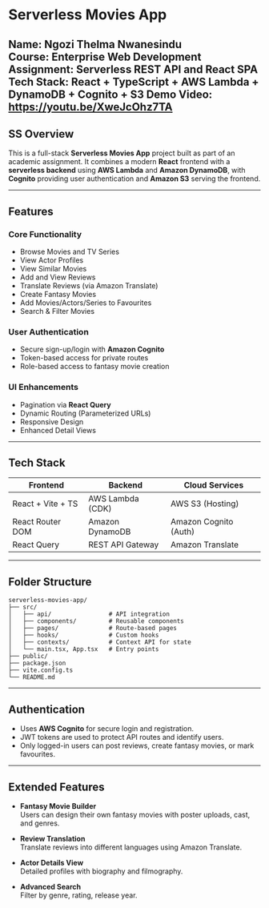 #  Serverless Movies App

**Name:** Ngozi Thelma Nwanesindu  
**Course:** Enterprise Web Development  
**Assignment:** Serverless REST API and React SPA  
**Tech Stack:** React + TypeScript + AWS Lambda + DynamoDB + Cognito + S3
**Demo Video:** https://youtu.be/XweJcOhz7TA
---

## SS Overview

This is a full-stack **Serverless Movies App** project built as part of an academic assignment. It combines a modern **React** frontend with a **serverless backend** using **AWS Lambda** and **Amazon DynamoDB**, with **Cognito** providing user authentication and **Amazon S3** serving the frontend.

---

##  Features

###  Core Functionality
- Browse Movies and TV Series
- View Actor Profiles
- View Similar Movies
- Add and View Reviews
- Translate Reviews (via Amazon Translate)
- Create Fantasy Movies
- Add Movies/Actors/Series to Favourites
- Search & Filter Movies

###  User Authentication
- Secure sign-up/login with **Amazon Cognito**
- Token-based access for private routes
- Role-based access to fantasy movie creation

###  UI Enhancements
- Pagination via **React Query**
- Dynamic Routing (Parameterized URLs)
- Responsive Design
- Enhanced Detail Views

---

##  Tech Stack

| Frontend            | Backend               | Cloud Services        |
|---------------------|-----------------------|------------------------|
| React + Vite + TS   | AWS Lambda (CDK)      | AWS S3 (Hosting)       |
| React Router DOM    | Amazon DynamoDB       | Amazon Cognito (Auth)  |
| React Query         | REST API Gateway      | Amazon Translate       |

---

##  Folder Structure

```
serverless-movies-app/
├── src/
│   ├── api/                # API integration
│   ├── components/         # Reusable components
│   ├── pages/              # Route-based pages
│   ├── hooks/              # Custom hooks
│   ├── contexts/           # Context API for state
│   └── main.tsx, App.tsx   # Entry points
├── public/
├── package.json
├── vite.config.ts
└── README.md
```

---


##  Authentication

- Uses **AWS Cognito** for secure login and registration.
- JWT tokens are used to protect API routes and identify users.
- Only logged-in users can post reviews, create fantasy movies, or mark favourites.

---

##  Extended Features

- **Fantasy Movie Builder**  
  Users can design their own fantasy movies with poster uploads, cast, and genres.

- **Review Translation**  
  Translate reviews into different languages using Amazon Translate.

- **Actor Details View**  
  Detailed profiles with biography and filmography.

- **Advanced Search**  
  Filter by genre, rating, release year.
